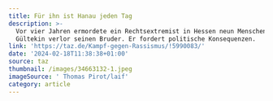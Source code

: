 ```yaml
---
title: Für ihn ist Hanau jeden Tag
description: >-
  Vor vier Jahren ermordete ein Rechtsextremist in Hessen neun Menschen. Çetin
  Gültekin verlor seinen Bruder. Er fordert politische Konsequenzen.
link: 'https://taz.de/Kampf-gegen-Rassismus/!5990083/'
date: '2024-02-18T11:38:38+01:00'
source: taz
thumbnail: /images/34663132-1.jpeg
imageSource: ' Thomas Pirot/laif'
category: article
---
```


